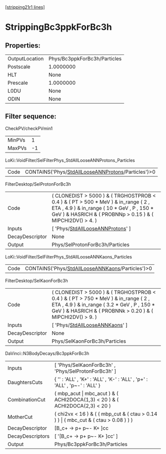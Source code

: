[[stripping21r1 lines]](./stripping21r1-index)

# StrippingBc3ppkForBc3h

## Properties:

|                |                              |
|----------------|------------------------------|
| OutputLocation | Phys/Bc3ppkForBc3h/Particles |
| Postscale      | 1.0000000                    |
| HLT            | None                         |
| Prescale       | 1.0000000                    |
| L0DU           | None                         |
| ODIN           | None                         |

## Filter sequence:

CheckPV/checkPVmin1

|        |     |
|--------|-----|
| MinPVs | 1   |
| MaxPVs | -1  |

LoKi::VoidFilter/SelFilterPhys_StdAllLooseANNProtons_Particles

|      |                                                                                                              |
|------|--------------------------------------------------------------------------------------------------------------|
| Code | CONTAINS('Phys/[StdAllLooseANNProtons](./stripping21r1-commonparticles-stdalllooseannprotons)/Particles')\>0 |

FilterDesktop/SelProtonForBc3h

|                 |                                                                                                                                                                                                      |
|-----------------|------------------------------------------------------------------------------------------------------------------------------------------------------------------------------------------------------|
| Code            | ( CLONEDIST \> 5000 ) & ( TRGHOSTPROB \< 0.4 ) & ( PT \> 500 \* MeV ) & in_range ( 2 , ETA , 4.9 ) & in_range ( 10 \* GeV , P , 150 \* GeV ) & HASRICH & ( PROBNNp \> 0.15 ) & ( MIPCHI2DV() \> 4. ) |
| Inputs          | [ 'Phys/[StdAllLooseANNProtons](./stripping21r1-commonparticles-stdalllooseannprotons)' ]                                                                                                          |
| DecayDescriptor | None                                                                                                                                                                                                 |
| Output          | Phys/SelProtonForBc3h/Particles                                                                                                                                                                      |

LoKi::VoidFilter/SelFilterPhys_StdAllLooseANNKaons_Particles

|      |                                                                                                          |
|------|----------------------------------------------------------------------------------------------------------|
| Code | CONTAINS('Phys/[StdAllLooseANNKaons](./stripping21r1-commonparticles-stdalllooseannkaons)/Particles')\>0 |

FilterDesktop/SelKaonForBc3h

|                 |                                                                                                                                                                                                       |
|-----------------|-------------------------------------------------------------------------------------------------------------------------------------------------------------------------------------------------------|
| Code            | ( CLONEDIST \> 5000 ) & ( TRGHOSTPROB \< 0.4 ) & ( PT \> 750 \* MeV ) & in_range ( 2 , ETA , 4.9 ) & in_range ( 3.2 \* GeV , P , 150 \* GeV ) & HASRICH & ( PROBNNk \> 0.20 ) & ( MIPCHI2DV() \> 9. ) |
| Inputs          | [ 'Phys/[StdAllLooseANNKaons](./stripping21r1-commonparticles-stdalllooseannkaons)' ]                                                                                                               |
| DecayDescriptor | None                                                                                                                                                                                                  |
| Output          | Phys/SelKaonForBc3h/Particles                                                                                                                                                                         |

DaVinci::N3BodyDecays/Bc3ppkForBc3h

|                  |                                                                                         |
|------------------|-----------------------------------------------------------------------------------------|
| Inputs           | [ 'Phys/SelKaonForBc3h' , 'Phys/SelProtonForBc3h' ]                                   |
| DaughtersCuts    | { '' : 'ALL' , 'K+' : 'ALL' , 'K-' : 'ALL' , 'p+' : 'ALL' , 'p~-' : 'ALL' }             |
| CombinationCut   | ( mbp_acut \| mbc_acut ) & ( ACHI2DOCA(1,3) \< 20 ) & ( ACHI2DOCA(2,3) \< 20 )          |
| MotherCut        | ( chi2vx \< 16 ) & ( ( mbp_cut & ( ctau \> 0.14 ) ) \| ( mbc_cut & ( ctau \> 0.08 ) ) ) |
| DecayDescriptor  | [B_c+ -\> p+ p~- K+ ]cc                                                               |
| DecayDescriptors | [ '[B_c+ -\> p+ p~- K+ ]cc' ]                                                       |
| Output           | Phys/Bc3ppkForBc3h/Particles                                                            |
